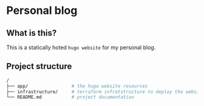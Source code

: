 # Personal blog

## What is this?

This is a statically hoted `hugo website` for my personal blog.

## Project structure

```sh
/
├── app/                # the hugo website resources
├── infrastructure/     # terraform infratstructure to deploy the website
└── README.md           # project documentation
```

